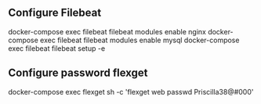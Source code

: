 ## Configure Filebeat
docker-compose exec filebeat filebeat modules enable nginx
docker-compose exec filebeat filebeat modules enable mysql
docker-compose exec filebeat filebeat setup -e

## Configure password flexget
docker-compose exec flexget sh -c 'flexget  web passwd Priscilla38@#000'